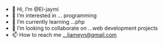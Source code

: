 - 👋 Hi, I’m @El-jaymi
- 👀 I’m interested in ... programming
- 🌱 I’m currently learning ...php
- 💞️ I’m looking to collaborate on ...web development projects
- 📫 How to reach me ...ljameyn@gmail.com

<!---
El-jaymi/El-jaymi is a ✨ special ✨ repository because its `README.md` (this file) appears on your GitHub profile.
You can click the Preview link to take a look at your changes.
--->

